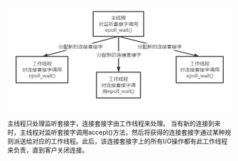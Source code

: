 ![image](https://github.com/xxhhww/ema/blob/main/image/%E5%9B%BE%E7%89%871.png)

主线程只处理监听套接字，连接套接字由工作线程来处理。
当有新的连接到来时，主线程对监听套接字调用accept()方法，然后将获得的连接套接字通过某种规则派送给对应的工作线程。此后，该连接套接字上的所有I/O操作都有此工作线程来负责，直到客户关闭连接。
